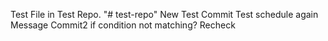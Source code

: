 Test File in Test Repo.
"# test-repo"
New Test Commit
Test schedule again
Message
Commit2
if condition not matching?
Recheck
